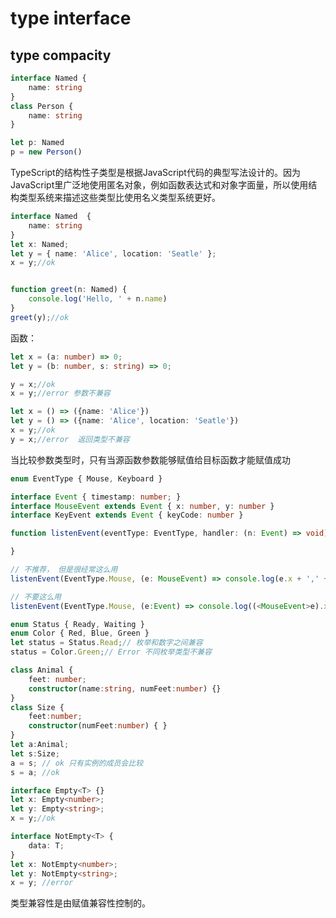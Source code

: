 # type interface

## type compacity

``` ts
interface Named {
    name: string
}
class Person {
    name: string
}

let p: Named
p = new Person()
```

TypeScript的结构性子类型是根据JavaScript代码的典型写法设计的。因为JavaScript里广泛地使用匿名对象，例如函数表达式和对象字面量，所以使用结构类型系统来描述这些类型比使用名义类型系统更好。

``` ts
interface Named  {
    name: string
}
let x: Named;
let y = { name: 'Alice', location: 'Seatle' };
x = y;//ok


function greet(n: Named) {
    console.log('Hello, ' + n.name)
}
greet(y);//ok
```

函数：

``` ts
let x = (a: number) => 0;
let y = (b: number, s: string) => 0;

y = x;//ok
x = y;//error 参数不兼容
```

``` ts
let x = () => ({name: 'Alice'})
let y = () => ({name: 'Alice', location: 'Seatle'})
x = y;//ok
y = x;//error  返回类型不兼容
```

当比较参数类型时，只有当源函数参数能够赋值给目标函数才能赋值成功

``` ts
enum EventType { Mouse, Keyboard }

interface Event { timestamp: number; }
interface MouseEvent extends Event { x: number, y: number }
interface KeyEvent extends Event { keyCode: number }

function listenEvent(eventType: EventType, handler: (n: Event) => void) {

}

// 不推荐， 但是很经常这么用
listenEvent(EventType.Mouse, (e: MouseEvent) => console.log(e.x + ',' + e.y))

// 不要这么用
listenEvent(EventType.Mouse, (e:Event) => console.log((<MouseEvent>e).x + ',' + (<MouseEvent>e).y))

```

``` ts
enum Status { Ready, Waiting }
enum Color { Red, Blue, Green }
let status = Status.Read;// 枚举和数字之间兼容
status = Color.Green;// Error 不同枚举类型不兼容
```

``` ts
class Animal {
    feet: number;
    constructor(name:string, numFeet:number) {}
}
class Size {
    feet:number;
    constructor(numFeet:number) { }
}
let a:Animal;
let s:Size;
a = s; // ok 只有实例的成员会比较
s = a; //ok 
```

``` ts
interface Empty<T> {}
let x: Empty<number>;
let y: Empty<string>;
x = y;//ok 

interface NotEmpty<T> {
    data: T;
}
let x: NotEmpty<number>;
let y: NotEmpty<string>;
x = y; //error
```

类型兼容性是由赋值兼容性控制的。
